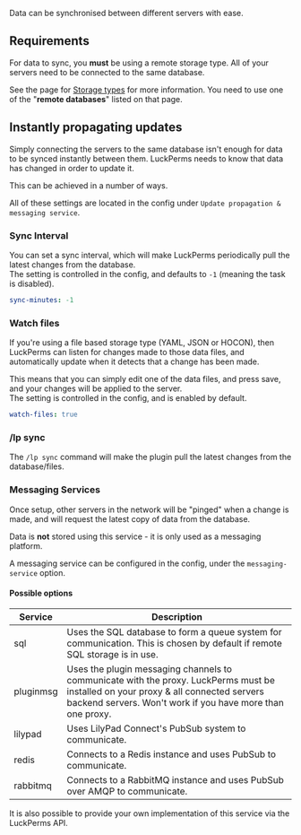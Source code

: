 Data can be synchronised between different servers with ease.

## Requirements
For data to sync, you **must** be using a remote storage type. All of your servers need to be connected to the same database.

See the page for [Storage types](Storage-types) for more information. You need to use one of the "**remote databases**" listed on that page.

## Instantly propagating updates
Simply connecting the servers to the same database isn't enough for data to be synced instantly between them. LuckPerms needs to know that data has changed in order to update it.

This can be achieved in a number of ways.

All of these settings are located in the config under `Update propagation & messaging service`.

### Sync Interval
You can set a sync interval, which will make LuckPerms periodically pull the latest changes from the database.   
The setting is controlled in the config, and defaults to `-1` (meaning the task is disabled).

```yml
sync-minutes: -1
```

### Watch files
If you're using a file based storage type (YAML, JSON or HOCON), then LuckPerms can listen for changes made to those data files, and automatically update when it detects that a change has been made.

This means that you can simply edit one of the data files, and press save, and your changes will be applied to the server.   
The setting is controlled in the config, and is enabled by default.

```yml
watch-files: true
```

### /lp sync
The `/lp sync` command will make the plugin pull the latest changes from the database/files.

### Messaging Services
Once setup, other servers in the network will be "pinged" when a change is made, and will request the latest copy of data from the database.

Data is **not** stored using this service - it is only used as a messaging platform.

A messaging service can be configured in the config, under the `messaging-service` option.

#### Possible options
| Service | Description | 
|---------|-------------|
| sql | Uses the SQL database to form a queue system for communication. This is chosen by default if remote SQL storage is in use. |
| pluginmsg | Uses the plugin messaging channels to communicate with the proxy. LuckPerms must be installed on your proxy & all connected servers backend servers. Won't work if you have more than one proxy. |
| lilypad | Uses LilyPad Connect's PubSub system to communicate. |
| redis | Connects to a Redis instance and uses PubSub to communicate. |
| rabbitmq | Connects to a RabbitMQ instance and uses PubSub over AMQP to communicate. |

It is also possible to provide your own implementation of this service via the LuckPerms API.
